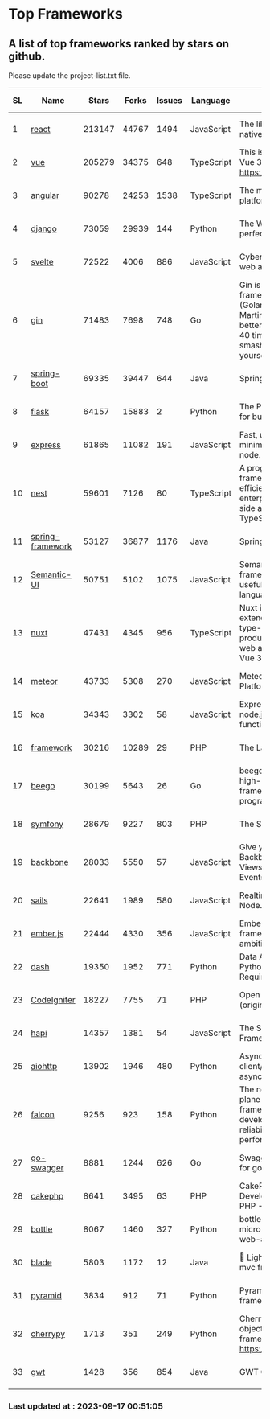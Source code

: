 # Top Frameworks
## A list of top frameworks ranked by stars on github.  
Please update the project-list.txt file.

| SL| Name  | Stars| Forks| Issues | Language | Description | Last Commit |
| --| ------| -----| ---- | ------ | -------- | ----------- | ----------- |
| 1 | [react](https://github.com/facebook/react) | 213147 | 44767 | 1494 | JavaScript | The library for web and native user interfaces | 2023-09-15 19:24:04 |
| 2 | [vue](https://github.com/vuejs/vue) | 205279 | 34375 | 648 | TypeScript | This is the repo for Vue 2. For Vue 3, go to https://github.com/vuejs/core | 2023-04-27 09:43:19 |
| 3 | [angular](https://github.com/angular/angular) | 90278 | 24253 | 1538 | TypeScript | The modern web developer’s platform | 2023-09-15 13:53:50 |
| 4 | [django](https://github.com/django/django) | 73059 | 29939 | 144 | Python | The Web framework for perfectionists with deadlines. | 2023-09-16 18:54:26 |
| 5 | [svelte](https://github.com/sveltejs/svelte) | 72522 | 4006 | 886 | JavaScript | Cybernetically enhanced web apps | 2023-09-16 18:45:15 |
| 6 | [gin](https://github.com/gin-gonic/gin) | 71483 | 7698 | 748 | Go | Gin is a HTTP web framework written in Go (Golang). It features a Martini-like API with much better performance -- up to 40 times faster. If you need smashing performance, get yourself some Gin. | 2023-09-08 14:18:00 |
| 7 | [spring-boot](https://github.com/spring-projects/spring-boot) | 69335 | 39447 | 644 | Java | Spring Boot | 2023-09-15 16:49:44 |
| 8 | [flask](https://github.com/pallets/flask) | 64157 | 15883 | 2 | Python | The Python micro framework for building web applications. | 2023-09-05 21:02:38 |
| 9 | [express](https://github.com/expressjs/express) | 61865 | 11082 | 191 | JavaScript | Fast, unopinionated, minimalist web framework for node. | 2023-05-16 01:53:48 |
| 10 | [nest](https://github.com/nestjs/nest) | 59601 | 7126 | 80 | TypeScript | A progressive Node.js framework for building efficient, scalable, and enterprise-grade server-side applications with TypeScript/JavaScript 🚀 | 2023-09-11 09:40:12 |
| 11 | [spring-framework](https://github.com/spring-projects/spring-framework) | 53127 | 36877 | 1176 | Java | Spring Framework | 2023-09-16 16:38:24 |
| 12 | [Semantic-UI](https://github.com/Semantic-Org/Semantic-UI) | 50751 | 5102 | 1075 | JavaScript | Semantic is a UI component framework based around useful principles from natural language. | 2023-01-11 17:05:32 |
| 13 | [nuxt](https://github.com/nuxt/nuxt) | 47431 | 4345 | 956 | TypeScript | Nuxt is an intuitive and extendable way to create type-safe, performant and production-grade full-stack web apps and websites with Vue 3. | 2023-09-16 08:53:37 |
| 14 | [meteor](https://github.com/meteor/meteor) | 43733 | 5308 | 270 | JavaScript | Meteor, the JavaScript App Platform | 2023-09-12 18:26:16 |
| 15 | [koa](https://github.com/koajs/koa) | 34343 | 3302 | 58 | JavaScript | Expressive middleware for node.js using ES2017 async functions | 2023-05-17 07:50:49 |
| 16 | [framework](https://github.com/laravel/framework) | 30216 | 10289 | 29 | PHP | The Laravel Framework. | 2023-09-15 22:45:02 |
| 17 | [beego](https://github.com/beego/beego) | 30199 | 5643 | 26 | Go | beego is an open-source, high-performance web framework for the Go programming language. | 2023-09-14 13:59:30 |
| 18 | [symfony](https://github.com/symfony/symfony) | 28679 | 9227 | 803 | PHP | The Symfony PHP framework | 2023-09-16 16:35:16 |
| 19 | [backbone](https://github.com/jashkenas/backbone) | 28033 | 5550 | 57 | JavaScript | Give your JS App some Backbone with Models, Views, Collections, and Events | 2023-08-10 22:05:08 |
| 20 | [sails](https://github.com/balderdashy/sails) | 22641 | 1989 | 580 | JavaScript | Realtime MVC Framework for Node.js | 2023-09-01 21:26:40 |
| 21 | [ember.js](https://github.com/emberjs/ember.js) | 22444 | 4330 | 356 | JavaScript | Ember.js - A JavaScript framework for creating ambitious web applications | 2023-09-08 20:11:02 |
| 22 | [dash](https://github.com/plotly/dash) | 19350 | 1952 | 771 | Python | Data Apps & Dashboards for Python. No JavaScript Required. | 2023-08-29 16:49:04 |
| 23 | [CodeIgniter](https://github.com/bcit-ci/CodeIgniter) | 18227 | 7755 | 71 | PHP | Open Source PHP Framework (originally from EllisLab) | 2023-04-07 17:57:13 |
| 24 | [hapi](https://github.com/hapijs/hapi) | 14357 | 1381 | 54 | JavaScript | The Simple, Secure Framework Developers Trust | 2023-04-24 22:09:20 |
| 25 | [aiohttp](https://github.com/aio-libs/aiohttp) | 13902 | 1946 | 480 | Python | Asynchronous HTTP client/server framework for asyncio and Python | 2023-09-12 11:03:31 |
| 26 | [falcon](https://github.com/falconry/falcon) | 9256 | 923 | 158 | Python | The no-magic web data plane API and microservices framework for Python developers, with a focus on reliability, correctness, and performance at scale. | 2023-08-21 21:45:34 |
| 27 | [go-swagger](https://github.com/go-swagger/go-swagger) | 8881 | 1244 | 626 | Go | Swagger 2.0 implementation for go | 2023-08-21 22:25:45 |
| 28 | [cakephp](https://github.com/cakephp/cakephp) | 8641 | 3495 | 63 | PHP | CakePHP: The Rapid Development Framework for PHP - Official Repository | 2023-09-16 13:43:03 |
| 29 | [bottle](https://github.com/bottlepy/bottle) | 8067 | 1460 | 327 | Python | bottle.py is a fast and simple micro-framework for python web-applications. | 2022-09-05 15:24:52 |
| 30 | [blade](https://github.com/lets-blade/blade) | 5803 | 1172 | 12 | Java | :rocket: Lightning fast and elegant mvc framework for Java8 | 2023-06-16 05:18:49 |
| 31 | [pyramid](https://github.com/Pylons/pyramid) | 3834 | 912 | 71 | Python | Pyramid - A Python web framework | 2023-09-14 21:55:43 |
| 32 | [cherrypy](https://github.com/cherrypy/cherrypy) | 1713 | 351 | 249 | Python | CherryPy is a pythonic, object-oriented HTTP framework.      https://cherrypy.dev | 2023-08-04 13:52:17 |
| 33 | [gwt](https://github.com/gwtproject/gwt) | 1428 | 356 | 854 | Java | GWT Open Source Project | 2023-09-13 21:29:31 |

### Last updated at : 2023-09-17 00:51:05
